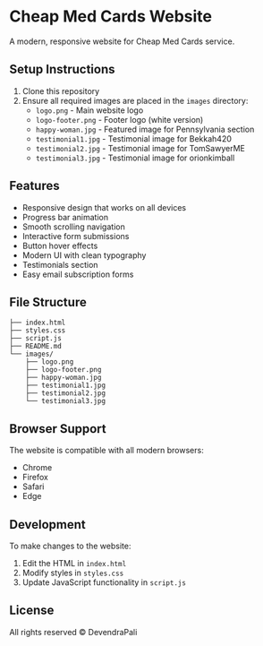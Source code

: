 # Cheap Med Cards Website

A modern, responsive website for Cheap Med Cards service.

## Setup Instructions

1. Clone this repository
2. Ensure all required images are placed in the `images` directory:
   - `logo.png` - Main website logo
   - `logo-footer.png` - Footer logo (white version)
   - `happy-woman.jpg` - Featured image for Pennsylvania section
   - `testimonial1.jpg` - Testimonial image for Bekkah420
   - `testimonial2.jpg` - Testimonial image for TomSawyerME
   - `testimonial3.jpg` - Testimonial image for orionkimball

## Features

- Responsive design that works on all devices
- Progress bar animation
- Smooth scrolling navigation
- Interactive form submissions
- Button hover effects
- Modern UI with clean typography
- Testimonials section
- Easy email subscription forms

## File Structure

```
├── index.html
├── styles.css
├── script.js
├── README.md
└── images/
    ├── logo.png
    ├── logo-footer.png
    ├── happy-woman.jpg
    ├── testimonial1.jpg
    ├── testimonial2.jpg
    └── testimonial3.jpg
```

## Browser Support

The website is compatible with all modern browsers:
- Chrome
- Firefox
- Safari
- Edge

## Development

To make changes to the website:
1. Edit the HTML in `index.html`
2. Modify styles in `styles.css`
3. Update JavaScript functionality in `script.js`

## License

All rights reserved © DevendraPali  